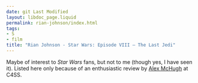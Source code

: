 ```yaml
---
date: git Last Modified
layout: libdoc_page.liquid
permalink: rian-johnson/index.html
tags:
- S
- film
title: "Rian Johnson - Star Wars: Episode VIII – The Last Jedi"
---
```


Maybe of interest to <em>Star Wars</em> fans, but not to me (though yes, I have seen it). Listed here only because of an enthusiastic review by 
<a href="https://c4ss.org/content/50367">Alex McHugh</a> at C4SS.